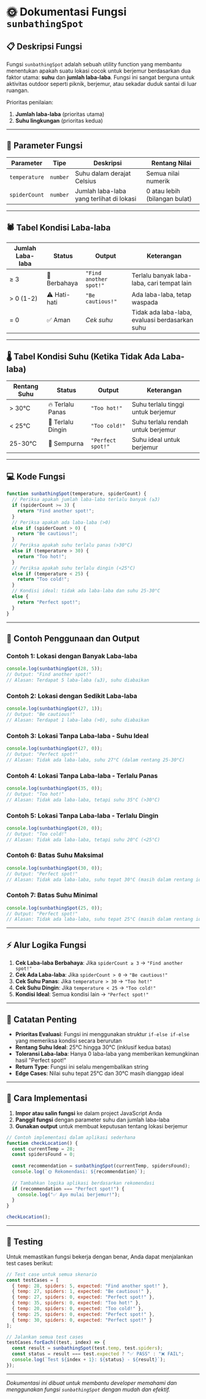 # 🌞 Dokumentasi Fungsi `sunbathingSpot`

## 📋 Deskripsi Fungsi

Fungsi `sunbathingSpot` adalah sebuah utility function yang membantu menentukan apakah suatu lokasi cocok untuk berjemur berdasarkan dua faktor utama: **suhu** dan **jumlah laba-laba**. Fungsi ini sangat berguna untuk aktivitas outdoor seperti piknik, berjemur, atau sekadar duduk santai di luar ruangan.

Prioritas penilaian:
1. **Jumlah laba-laba** (prioritas utama)
2. **Suhu lingkungan** (prioritas kedua)

---

## 🔧 Parameter Fungsi

| Parameter | Tipe | Deskripsi | Rentang Nilai |
|-----------|------|-----------|---------------|
| `temperature` | `number` | Suhu dalam derajat Celsius | Semua nilai numerik |
| `spiderCount` | `number` | Jumlah laba-laba yang terlihat di lokasi | 0 atau lebih (bilangan bulat) |

---

## 🕷️ Tabel Kondisi Laba-laba

| Jumlah Laba-laba | Status | Output | Keterangan |
|------------------|--------|--------|------------|
| ≥ 3 | 🚫 Berbahaya | `"Find another spot!"` | Terlalu banyak laba-laba, cari tempat lain |
| > 0 (1-2) | ⚠️ Hati-hati | `"Be cautious!"` | Ada laba-laba, tetap waspada |
| = 0 | ✅ Aman | *Cek suhu* | Tidak ada laba-laba, evaluasi berdasarkan suhu |

---

## 🌡️ Tabel Kondisi Suhu (Ketika Tidak Ada Laba-laba)

| Rentang Suhu | Status | Output | Keterangan |
|--------------|--------|--------|------------|
| > 30°C | 🔥 Terlalu Panas | `"Too hot!"` | Suhu terlalu tinggi untuk berjemur |
| < 25°C | 🧊 Terlalu Dingin | `"Too cold!"` | Suhu terlalu rendah untuk berjemur |
| 25-30°C | 🌟 Sempurna | `"Perfect spot!"` | Suhu ideal untuk berjemur |

---

## 💻 Kode Fungsi

```javascript
function sunbathingSpot(temperature, spiderCount) {
  // Periksa apakah jumlah laba-laba terlalu banyak (≥3)
  if (spiderCount >= 3) {
    return "Find another spot!";
  } 
  // Periksa apakah ada laba-laba (>0)
  else if (spiderCount > 0) {
    return "Be cautious!";
  } 
  // Periksa apakah suhu terlalu panas (>30°C)
  else if (temperature > 30) {
    return "Too hot!";
  } 
  // Periksa apakah suhu terlalu dingin (<25°C)
  else if (temperature < 25) {
    return "Too cold!";
  } 
  // Kondisi ideal: tidak ada laba-laba dan suhu 25-30°C
  else {
    return "Perfect spot!";
  }
}
```

---

## 🎯 Contoh Penggunaan dan Output

### Contoh 1: Lokasi dengan Banyak Laba-laba
```javascript
console.log(sunbathingSpot(28, 5)); 
// Output: "Find another spot!"
// Alasan: Terdapat 5 laba-laba (≥3), suhu diabaikan
```

### Contoh 2: Lokasi dengan Sedikit Laba-laba
```javascript
console.log(sunbathingSpot(27, 1)); 
// Output: "Be cautious!"
// Alasan: Terdapat 1 laba-laba (>0), suhu diabaikan
```

### Contoh 3: Lokasi Tanpa Laba-laba - Suhu Ideal
```javascript
console.log(sunbathingSpot(27, 0)); 
// Output: "Perfect spot!"
// Alasan: Tidak ada laba-laba, suhu 27°C (dalam rentang 25-30°C)
```

### Contoh 4: Lokasi Tanpa Laba-laba - Terlalu Panas
```javascript
console.log(sunbathingSpot(35, 0)); 
// Output: "Too hot!"
// Alasan: Tidak ada laba-laba, tetapi suhu 35°C (>30°C)
```

### Contoh 5: Lokasi Tanpa Laba-laba - Terlalu Dingin
```javascript
console.log(sunbathingSpot(20, 0)); 
// Output: "Too cold!"
// Alasan: Tidak ada laba-laba, tetapi suhu 20°C (<25°C)
```

### Contoh 6: Batas Suhu Maksimal
```javascript
console.log(sunbathingSpot(30, 0)); 
// Output: "Perfect spot!"
// Alasan: Tidak ada laba-laba, suhu tepat 30°C (masih dalam rentang ideal)
```

### Contoh 7: Batas Suhu Minimal
```javascript
console.log(sunbathingSpot(25, 0)); 
// Output: "Perfect spot!"
// Alasan: Tidak ada laba-laba, suhu tepat 25°C (masih dalam rentang ideal)
```

---

## ⚡ Alur Logika Fungsi

1. **Cek Laba-laba Berbahaya**: Jika `spiderCount ≥ 3` → `"Find another spot!"`
2. **Cek Ada Laba-laba**: Jika `spiderCount > 0` → `"Be cautious!"`
3. **Cek Suhu Panas**: Jika `temperature > 30` → `"Too hot!"`
4. **Cek Suhu Dingin**: Jika `temperature < 25` → `"Too cold!"`
5. **Kondisi Ideal**: Semua kondisi lain → `"Perfect spot!"`

---

## 📝 Catatan Penting

- **Prioritas Evaluasi**: Fungsi ini menggunakan struktur `if-else if-else` yang memeriksa kondisi secara berurutan
- **Rentang Suhu Ideal**: 25°C hingga 30°C (inklusif kedua batas)
- **Toleransi Laba-laba**: Hanya 0 laba-laba yang memberikan kemungkinan hasil "Perfect spot!"
- **Return Type**: Fungsi ini selalu mengembalikan string
- **Edge Cases**: Nilai suhu tepat 25°C dan 30°C masih dianggap ideal

---

## 🚀 Cara Implementasi

1. **Impor atau salin fungsi** ke dalam project JavaScript Anda
2. **Panggil fungsi** dengan parameter suhu dan jumlah laba-laba
3. **Gunakan output** untuk membuat keputusan tentang lokasi berjemur

```javascript
// Contoh implementasi dalam aplikasi sederhana
function checkLocation() {
  const currentTemp = 28;
  const spidersFound = 0;
  
  const recommendation = sunbathingSpot(currentTemp, spidersFound);
  console.log(`🌞 Rekomendasi: ${recommendation}`);
  
  // Tambahkan logika aplikasi berdasarkan rekomendasi
  if (recommendation === "Perfect spot!") {
    console.log("✅ Ayo mulai berjemur!");
  }
}

checkLocation();
```

---

## 🧪 Testing

Untuk memastikan fungsi bekerja dengan benar, Anda dapat menjalankan test cases berikut:

```javascript
// Test case untuk semua skenario
const testCases = [
  { temp: 28, spiders: 5, expected: "Find another spot!" },
  { temp: 27, spiders: 1, expected: "Be cautious!" },
  { temp: 27, spiders: 0, expected: "Perfect spot!" },
  { temp: 35, spiders: 0, expected: "Too hot!" },
  { temp: 20, spiders: 0, expected: "Too cold!" },
  { temp: 25, spiders: 0, expected: "Perfect spot!" },
  { temp: 30, spiders: 0, expected: "Perfect spot!" }
];

// Jalankan semua test cases
testCases.forEach((test, index) => {
  const result = sunbathingSpot(test.temp, test.spiders);
  const status = result === test.expected ? "✅ PASS" : "❌ FAIL";
  console.log(`Test ${index + 1}: ${status} - ${result}`);
});
```

---

*Dokumentasi ini dibuat untuk membantu developer memahami dan menggunakan fungsi `sunbathingSpot` dengan mudah dan efektif.*
